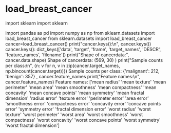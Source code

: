 # load_breast_cancer

import sklearn
import sklearn

import pandas as pd
import numpy as np
from sklearn.datasets import load_breast_cancer
from sklearn.datasets import load_breast_cancer
cancer=load_breast_cancer()
print("cancer.keys():\n", cancer.keys())
cancer.keys():
 dict_keys(['data', 'target', 'frame', 'target_names', 'DESCR', 'feature_names', 'filename'])
print("Shape of cancerdata:", cancer.data.shape)
Shape of cancerdata: (569, 30)
)
print("Sample counts per class:\n",
    {n: v for n, v in zip(cancer.target_names, np.bincount(cancer.target))})
Sample counts per class:
 {'malignant': 212, 'benign': 357}
, cancer.feature_names
print("Feature names:\n", cancer.feature_names)
Feature names:
 ['mean radius' 'mean texture' 'mean perimeter' 'mean area'
 'mean smoothness' 'mean compactness' 'mean concavity'
 'mean concave points' 'mean symmetry' 'mean fractal dimension'
 'radius error' 'texture error' 'perimeter error' 'area error'
 'smoothness error' 'compactness error' 'concavity error'
 'concave points error' 'symmetry error' 'fractal dimension error'
 'worst radius' 'worst texture' 'worst perimeter' 'worst area'
 'worst smoothness' 'worst compactness' 'worst concavity'
 'worst concave points' 'worst symmetry' 'worst fractal dimension']
